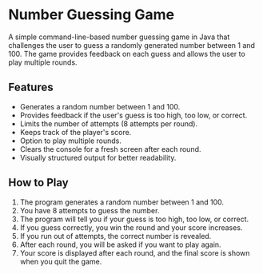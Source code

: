 # Number Guessing Game

A simple command-line-based number guessing game in Java that challenges the user to guess a randomly generated number between 1 and 100. The game provides feedback on each guess and allows the user to play multiple rounds.

## Features

- Generates a random number between 1 and 100.
- Provides feedback if the user's guess is too high, too low, or correct.
- Limits the number of attempts (8 attempts per round).
- Keeps track of the player's score.
- Option to play multiple rounds.
- Clears the console for a fresh screen after each round.
- Visually structured output for better readability.

## How to Play

1. The program generates a random number between 1 and 100.
2. You have 8 attempts to guess the number.
3. The program will tell you if your guess is too high, too low, or correct.
4. If you guess correctly, you win the round and your score increases.
5. If you run out of attempts, the correct number is revealed.
6. After each round, you will be asked if you want to play again.
7. Your score is displayed after each round, and the final score is shown when you quit the game.
